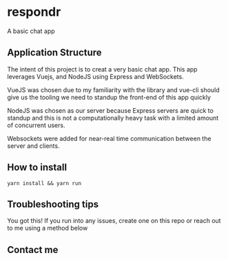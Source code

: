 # respondr
A basic chat app

## Application Structure
The intent of this project is to creat a very basic chat app. This app leverages Vuejs, and NodeJS using Express and WebSockets.

VueJS was chosen due to my familiarity with the library and vue-cli should give us the tooling we need to standup the front-end of this app quickly

NodeJS was chosen as our server because Express servers are quick to standup and this is not a computationally heavy task with a limited amount of concurrent users.

Websockets were added for near-real time communication between the server and clients. 

## How to install

`yarn install && yarn run`

## Troubleshooting tips

You got this! If you run into any issues, create one on this repo or reach out to me using a method below

## Contact me

